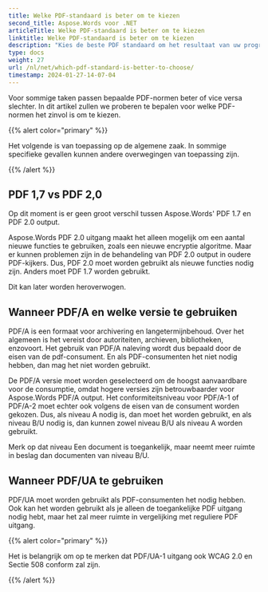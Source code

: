 ```yaml
---
title: Welke PDF-standaard is beter om te kiezen
second_title: Aspose.Words voor .NET
articleTitle: Welke PDF-standaard is beter om te kiezen
linktitle: Welke PDF-standaard is beter om te kiezen
description: "Kies de beste PDF standaard om het resultaat van uw programmeringstaak te exporteren in C#. Welke PDF-standaard is beter PDF 1.7, PDF 2.0, PDF/A-1, PDF/A-2, of PDF/UA."
type: docs
weight: 27
url: /nl/net/which-pdf-standard-is-better-to-choose/
timestamp: 2024-01-27-14-07-04
---
```


Voor sommige taken passen bepaalde PDF-normen beter of vice versa slechter. In dit artikel zullen we proberen te bepalen voor welke PDF-normen het zinvol is om te kiezen.

{{% alert color="primary" %}}

Het volgende is van toepassing op de algemene zaak. In sommige specifieke gevallen kunnen andere overwegingen van toepassing zijn.

{{% /alert %}}

## PDF 1,7 vs PDF 2,0

Op dit moment is er geen groot verschil tussen Aspose.Words' PDF 1.7 en PDF 2.0 output.

Aspose.Words PDF 2.0 uitgang maakt het alleen mogelijk om een aantal nieuwe functies te gebruiken, zoals een nieuwe encryptie algoritme. Maar er kunnen problemen zijn in de behandeling van PDF 2.0 output in oudere PDF-kijkers. Dus, PDF 2.0 moet worden gebruikt als nieuwe functies nodig zijn. Anders moet PDF 1.7 worden gebruikt.

Dit kan later worden heroverwogen.

## Wanneer PDF/A en welke versie te gebruiken

PDF/A is een formaat voor archivering en langetermijnbehoud. Over het algemeen is het vereist door autoriteiten, archieven, bibliotheken, enzovoort. Het gebruik van PDF/A naleving wordt dus bepaald door de eisen van de pdf-consument. En als PDF-consumenten het niet nodig hebben, dan mag het niet worden gebruikt.

De PDF/A versie moet worden geselecteerd om de hoogst aanvaardbare voor de consumptie, omdat hogere versies zijn betrouwbaarder voor Aspose.Words PDF/A output. Het conformiteitsniveau voor PDF/A-1 of PDF/A-2 moet echter ook volgens de eisen van de consument worden gekozen. Dus, als niveau A nodig is, dan moet het worden gebruikt, en als niveau B/U nodig is, dan kunnen zowel niveau B/U als niveau A worden gebruikt.

Merk op dat niveau Een document is toegankelijk, maar neemt meer ruimte in beslag dan documenten van niveau B/U.

## Wanneer PDF/UA te gebruiken

PDF/UA moet worden gebruikt als PDF-consumenten het nodig hebben. Ook kan het worden gebruikt als je alleen de toegankelijke PDF uitgang nodig hebt, maar het zal meer ruimte in vergelijking met reguliere PDF uitgang.

{{% alert color="primary" %}}

Het is belangrijk om op te merken dat PDF/UA-1 uitgang ook WCAG 2.0 en Sectie 508 conform zal zijn.

{{% /alert %}}
